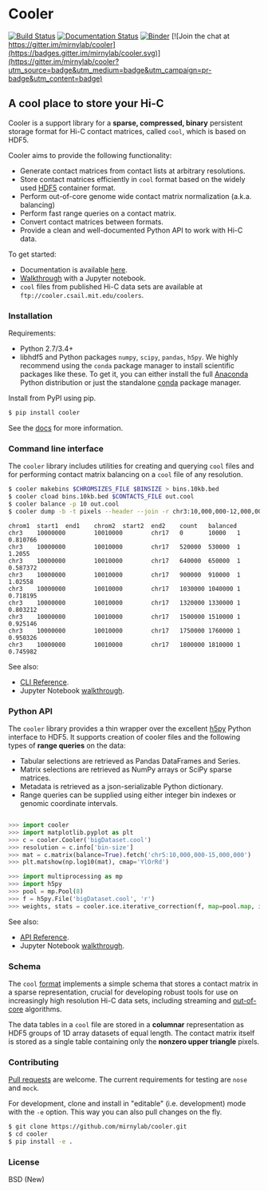 # Cooler

[![Build Status](https://travis-ci.org/mirnylab/cooler.svg?branch=master)](https://travis-ci.org/mirnylab/cooler)
[![Documentation Status](https://readthedocs.org/projects/cooler/badge/?version=latest)](http://cooler.readthedocs.org/en/latest/)
[![Binder](http://mybinder.org/badge.svg)](https://github.com/mirnylab/cooler-binder)
[![Join the chat at https://gitter.im/mirnylab/cooler](https://badges.gitter.im/mirnylab/cooler.svg)](https://gitter.im/mirnylab/cooler?utm_source=badge&utm_medium=badge&utm_campaign=pr-badge&utm_content=badge)


## A cool place to store your Hi-C

Cooler is a support library for a **sparse, compressed, binary** persistent storage format for Hi-C contact matrices, called `cool`, which is based on HDF5.

Cooler aims to provide the following functionality:

- Generate contact matrices from contact lists at arbitrary resolutions.
- Store contact matrices efficiently in `cool` format based on the widely used [HDF5](https://en.wikipedia.org/wiki/Hierarchical_Data_Format) container format.
- Perform out-of-core genome wide contact matrix normalization (a.k.a. balancing)
- Perform fast range queries on a contact matrix.
- Convert contact matrices between formats.
- Provide a clean and well-documented Python API to work with Hi-C data.


To get started:

- Documentation is available [here](http://cooler.readthedocs.org/en/latest/).
- [Walkthrough](https://github.com/mirnylab/cooler-binder) with a Jupyter notebook.
- `cool` files from published Hi-C data sets are available at `ftp://cooler.csail.mit.edu/coolers`.


### Installation

Requirements:

- Python 2.7/3.4+
- libhdf5 and Python packages `numpy`, `scipy`, `pandas`, `h5py`. We highly recommend using the `conda` package manager to install scientific packages like these. To get it, you can either install the full [Anaconda](https://www.continuum.io/downloads) Python distribution or just the standalone [conda](http://conda.pydata.org/miniconda.html) package manager.

Install from PyPI using pip.
```sh
$ pip install cooler
```

See the [docs](http://cooler.readthedocs.org/en/latest/) for more information.


### Command line interface

The `cooler` library includes utilities for creating and querying `cool` files and for performing contact matrix balancing on a `cool` file of any resolution.

```bash
$ cooler makebins $CHROMSIZES_FILE $BINSIZE > bins.10kb.bed
$ cooler cload bins.10kb.bed $CONTACTS_FILE out.cool
$ cooler balance -p 10 out.cool
$ cooler dump -b -t pixels --header --join -r chr3:10,000,000-12,000,000 -r2 chr17 out.cool | head
```

```
chrom1  start1  end1    chrom2  start2  end2    count   balanced
chr3    10000000        10010000        chr17   0       10000   1       0.810766
chr3    10000000        10010000        chr17   520000  530000  1       1.2055
chr3    10000000        10010000        chr17   640000  650000  1       0.587372
chr3    10000000        10010000        chr17   900000  910000  1       1.02558
chr3    10000000        10010000        chr17   1030000 1040000 1       0.718195
chr3    10000000        10010000        chr17   1320000 1330000 1       0.803212
chr3    10000000        10010000        chr17   1500000 1510000 1       0.925146
chr3    10000000        10010000        chr17   1750000 1760000 1       0.950326
chr3    10000000        10010000        chr17   1800000 1810000 1       0.745982
```

See also:

- [CLI Reference](http://cooler.readthedocs.io/en/latest/cli.html).
- Jupyter Notebook [walkthrough](https://github.com/mirnylab/cooler-binder).

### Python API

The `cooler` library provides a thin wrapper over the excellent [h5py](http://docs.h5py.org/en/latest/) Python interface to HDF5. It supports creation of cooler files and the following types of **range queries** on the data:

- Tabular selections are retrieved as Pandas DataFrames and Series.
- Matrix  selections are retrieved as NumPy arrays or SciPy sparse matrices.
- Metadata is retrieved as a json-serializable Python dictionary.
- Range queries can be supplied using either integer bin indexes or genomic coordinate intervals.

```python

>>> import cooler
>>> import matplotlib.pyplot as plt
>>> c = cooler.Cooler('bigDataset.cool')
>>> resolution = c.info['bin-size']
>>> mat = c.matrix(balance=True).fetch('chr5:10,000,000-15,000,000')
>>> plt.matshow(np.log10(mat), cmap='YlOrRd')
```

```python
>>> import multiprocessing as mp
>>> import h5py
>>> pool = mp.Pool(8)
>>> f = h5py.File('bigDataset.cool', 'r')
>>> weights, stats = cooler.ice.iterative_correction(f, map=pool.map, ignore_diags=3, min_nnz=10)
```

See also:

- [API Reference](http://cooler.readthedocs.io/en/latest/api.html).
- Jupyter Notebook [walkthrough](https://github.com/mirnylab/cooler-binder).

### Schema

The `cool` [format](http://cooler.readthedocs.io/en/latest/datamodel.html) implements a simple schema that stores a contact matrix in a sparse representation, crucial for developing robust tools for use on increasingly high resolution Hi-C data sets, including streaming and [out-of-core](https://en.wikipedia.org/wiki/Out-of-core_algorithm) algorithms.

The data tables in a `cool` file are stored in a **columnar** representation as HDF5 groups of 1D array datasets of equal length. The contact matrix itself is stored as a single table containing only the **nonzero upper triangle** pixels.


### Contributing

[Pull requests](https://akrabat.com/the-beginners-guide-to-contributing-to-a-github-project/) are welcome. The current requirements for testing are `nose` and `mock`.

For development, clone and install in "editable" (i.e. development) mode with the `-e` option. This way you can also pull changes on the fly.
```sh
$ git clone https://github.com/mirnylab/cooler.git
$ cd cooler
$ pip install -e .
```

### License

BSD (New)
